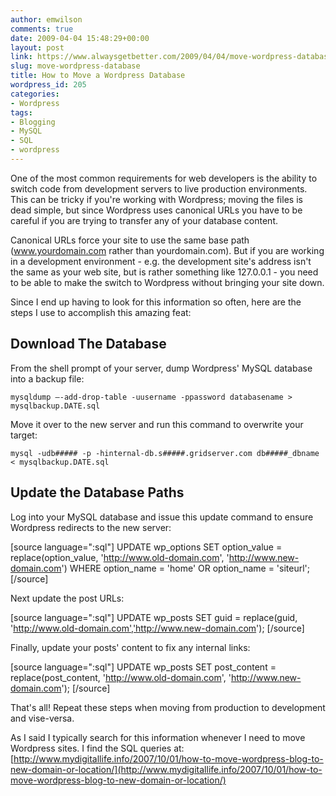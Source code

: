 ```yaml
---
author: emwilson
comments: true
date: 2009-04-04 15:48:29+00:00
layout: post
link: https://www.alwaysgetbetter.com/2009/04/04/move-wordpress-database/
slug: move-wordpress-database
title: How to Move a Wordpress Database
wordpress_id: 205
categories:
- Wordpress
tags:
- Blogging
- MySQL
- SQL
- wordpress
---
```


One of the most common requirements for web developers is the ability to switch code from development servers to live production environments. This can be tricky if you're working with Wordpress; moving the files is dead simple, but since Wordpress uses canonical URLs you have to be careful if you are trying to transfer any of your database content.

Canonical URLs force your site to use the same base path (www.yourdomain.com rather than yourdomain.com). But if you are working in a development environment - e.g. the development site's address isn't the same as your web site, but is rather something like 127.0.0.1 - you need to be able to make the switch to Wordpress without bringing your site down.

Since I end up having to look for this information so often, here are the steps I use to accomplish this amazing feat:



## Download The Database


From the shell prompt of your server, dump Wordpress' MySQL database into a backup file:

`mysqldump –-add-drop-table -uusername -ppassword databasename > mysqlbackup.DATE.sql`

Move it over to the new server and run this command to overwrite your target:

`mysql -udb##### -p -hinternal-db.s#####.gridserver.com db#####_dbname < mysqlbackup.DATE.sql `



## Update the Database Paths


Log into your MySQL database and issue this update command to ensure Wordpress redirects to the new server:

[source language=":sql"]
UPDATE wp_options SET option_value = replace(option_value, 'http://www.old-domain.com', 'http://www.new-domain.com') WHERE option_name = 'home' OR option_name = 'siteurl';
[/source]

Next update the post URLs:

[source language=":sql"]
UPDATE wp_posts SET guid = replace(guid, 'http://www.old-domain.com','http://www.new-domain.com');
[/source]

Finally, update your posts' content to fix any internal links:

[source language=":sql"]
UPDATE wp_posts SET post_content = replace(post_content, 'http://www.old-domain.com', 'http://www.new-domain.com');
[/source]

That's all!  Repeat these steps when moving from production to development and vise-versa.

As I said I typically search for this information whenever I need to move Wordpress sites. I find the SQL queries at: [http://www.mydigitallife.info/2007/10/01/how-to-move-wordpress-blog-to-new-domain-or-location/](http://www.mydigitallife.info/2007/10/01/how-to-move-wordpress-blog-to-new-domain-or-location/)
